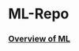 # ML-Repo

 ### [Overview of ML](https://github.com/PretaxEnd9716/ML-Repo/blob/main/Overview%20of%20ML.pdf)
